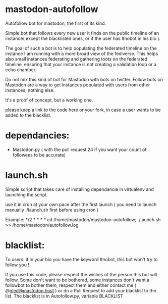 # mastodon-autofollow
Autofollow bot for mastodon, the first of its kind.

Simple bot that follows every new user it finds on the public timeline of an instance( except the blacklisted ones, or if the user has #nobot in his bio ).

The goal of such a bot is to help populating the federated timeline on the instance I am running with a more broad view of the fediverse.
This helps also small instances federating and gathering toots on the federated timeline, ensuring that your instance is not creating a validation loop or a echo chamber.

Do not mix this kind of bot for Mastodon with bots on twitter. Follow bots on Mastodon are a way to get instances populated with users from other instances, nothing else.

It's a proof of concept, but a working one.

please keep a link to the code here or your fork, in case a user wants to be added to the blacklist.

# dependancies:
- Mastodon.py ( with the pull request 24 if you want your count of followees to be accurate)

# launch.sh
Simple script that takes care of installing dependancie in virtualenv and launching the script.

use it in cron at your own pace after the first launch ( you need to launch manually ./launch.sh first before using cron )

Example:
*/2	*	*	*	* cd /home/mastodon/mastodon-autofollow; ./launch.sh >> /home/mastodon/autofollow.log


# blacklist:

To users: if in your bio you have the keyword #nobot, this bot won't try to follow you !

If you use this code, please respect the wishes of the person this bot will follow. Some don't want to be bothered, some instances don't want
a followbot to bother them, respect them and either contact me ( @gled@mastodon.host ) or do a Pull Request to add your blacklist to the list.
The blacklist is in Autofollow.py, variable BLACKLIST
